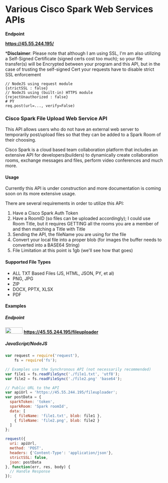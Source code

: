 # Various Cisco Spark Web Services APIs

__Endpoint__

__https://45.55.244.195/__

*__Disclaimer__: Please note that although I am using SSL, I'm am also utilizing a Self-Signed Certificate (signed certs cost too much); so your file transfer(s) will be Encrypted between your program and this API, but in the case of trusting the self-signed Cert your requests have to disable strict SSL enforcement

```
// NodeJS using request module
{strictSSL : false}
// NodeJS using (built-in) HTTPS module
{rejectUnauthorized : false}
# PY
req.post(url=..., verify=False)
```

### Cisco Spark File Upload Web Service API

This API allows users who do not have an external web server to temporarily post/upload files so that they can be added to a Spark Room of their choosing.

Cisco Spark is a cloud based team collaboration platform that includes an extensive API for developers(builders) to dynamically create collaboration rooms, exchange messages and files, perform video conferences and much more.

#### Usage

Currently this API is under construction and more documentation is coming soon on its more extensive usage.

There are several requirements in order to utilize this API:

1. Have a Cisco Spark Auth Token
2. Have a RoomID (so files can be uploaded accordingly); I could use Room Title, but it requires GETTING all the rooms you are a member of and then matching a Title with Title
3. Sending the API, the fileName you are using for the file
4. Convert your local file into a proper blob (for images the buffer needs to converted into a BASE64 String)
5. File Limitation at this point is 1gb (we'll see how that goes)

#### Supported File Types

* ALL TXT Based Files (JS, HTML, JSON, PY, et al)
* PNG, JPG
* ZIP
* DOCX, PPTX, XLSX
* PDF

#### Examples

##### Endpoint

<img src='http://citydilse.com/images/pr.jpg' width=55 height=20> __https://45.55.244.195/fileuploader__

##### JavaScript/NodeJS

```javascript
var request = require('request'),
    fs = require('fs');

// Examples use the Synchronous API (not necessarily recommended)
var file1 = fs.readFileSync('./file1.txt', 'utf8');
var file2 = fs.readFileSync('./file2.png' 'base64');

// Public URL to the API
var apiUrl = 'https://45.55.244.195/fileuploader';
var postData = {
  sparkToken: 'token',
  sparkRoom: 'Spark roomId',
  data: [
    { fileName: 'file1.txt', blob: file1 },
    { fileName: 'file2.png', blob: file2 }
  ]
};

request({
  uri: apiUrl,
  method: 'POST',
  headers: {'Content-Type': 'application/json'},
  strictSSL: false,
  json: postData
}, function(err, res, body) {
  // Handle Response
});
```
